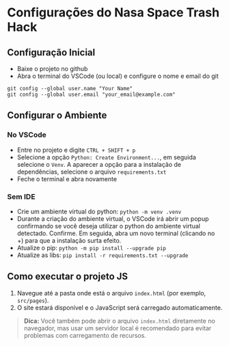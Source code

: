 # Configurações do Nasa Space Trash Hack

## Configuração Inicial

* Baixe o projeto no github
* Abra o terminal do VSCode (ou local) e configure o nome e email do git

```
git config --global user.name "Your Name"
git config --global user.email "your_email@example.com"
```

## Configurar o Ambiente

### No VSCode

* Entre no projeto e digite `CTRL + SHIFT + p`
* Selecione a opção `Python: Create Environment...`, em seguida selecione o `Venv`. A aparecer a opção para a instalação de dependências, selecione o arquivo `requirements.txt`
* Feche o terminal e abra novamente


### Sem IDE

* Crie um ambiente virtual do python: `python -m venv .venv`
* Durante a criação do ambiente virtual, o VSCode irá abrir um popup confirmando se você deseja utilizar o python do ambiente virtual detectado. Confirme. Em seguida, abra um novo terminal (clicando no +) para que a instalação surta efeito.
* Atualize o pip: `python -m pip install --upgrade pip`
* Atualize as libs: `pip install -r requirements.txt --upgrade`


## Como executar o projeto JS

1. Navegue até a pasta onde está o arquivo `index.html` (por exemplo, `src/pages`).
2. O site estará disponível e o JavaScript será carregado automaticamente.

> **Dica:** Você também pode abrir o arquivo `index.html` diretamente no navegador, mas usar um servidor local é recomendado para evitar problemas com carregamento de recursos.


